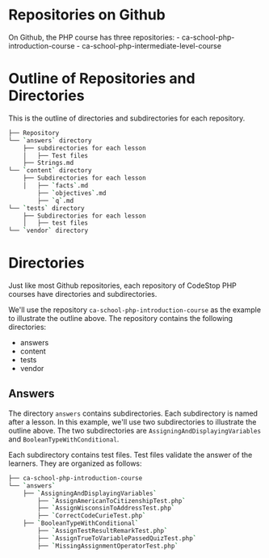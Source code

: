 # Repositories on Github

On Github, the PHP course has three repositories:
    - ca-school-php-introduction-course
    - ca-school-php-intermediate-level-course

# Outline of Repositories and Directories

This is the outline of directories and subdirectories for each repository. 

```bash
├── Repository
└── `answers` directory
    ├── subdirectories for each lesson
    │   ├── Test files
    ├── Strings.md
└── `content` directory
    ├── Subdirectories for each lesson
    │   ├── `facts`.md
        ├── `objectives`.md
        ├── `q`.md
└── `tests` directory
    ├── Subdirectories for each lesson
    │   ├── test files 
└── `vendor` directory
```

# Directories

Just like most Github repositories, each repository of CodeStop PHP courses have directories and subdirectories.

We'll use the repository `ca-school-php-introduction-course` as the example to illustrate the outline above. The repository contains the following directories:

- answers
- content
- tests
- vendor

## Answers

The directory `answers` contains subdirectories. Each subdirectory is named after a lesson. In this example, we'll use two subdirectories to illustrate the outline above. The two subdirectories are `AssigningAndDisplayingVariables` and `BooleanTypeWithConditional`.

Each subdirectory contains test files. Test files validate the answer of the learners. They are organized as follows:

```bash
├── ca-school-php-introduction-course
└── `answers` 
    ├── `AssigningAndDisplayingVariables`
        ├── `AssignAmericanToCitizenshipTest.php`
        ├── `AssignWisconsinToAddressTest.php`
        ├── `CorrectCodeCurieTest.php`
    ├── `BooleanTypeWithConditional`
        ├── `AssignTestResultRemarkTest.php`
        ├── `AssignTrueToVariablePassedQuizTest.php`
        ├── `MissingAssignmentOperatorTest.php`
```
